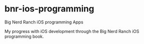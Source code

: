 bnr-ios-programming
===================

Big Nerd Ranch iOS programming Apps

My progress with iOS development through the Big Nerd Ranch iOS programming book.
